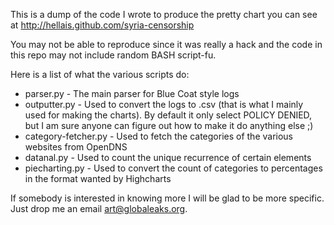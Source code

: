 This is a dump of the code I wrote to produce the pretty chart you can see at
http://hellais.github.com/syria-censorship

You may not be able to reproduce since it was really a hack and the code in this
repo may not include random BASH script-fu.

Here is a list of what the various scripts do:
* parser.py - The main parser for Blue Coat style logs
* outputter.py - Used to convert the logs to .csv (that is what I mainly used for making the charts).
By default it only select POLICY DENIED, but I am sure anyone can figure out how to make it do anything else ;)
* category-fetcher.py  - Used to  fetch the categories of the various websites from OpenDNS
* datanal.py - Used to count the unique recurrence of certain elements
* piecharting.py - Used to convert the count of categories to percentages in the format wanted by Highcharts

If somebody is interested in knowing more I will be glad to be more specific.
Just drop me an email art@globaleaks.org.

